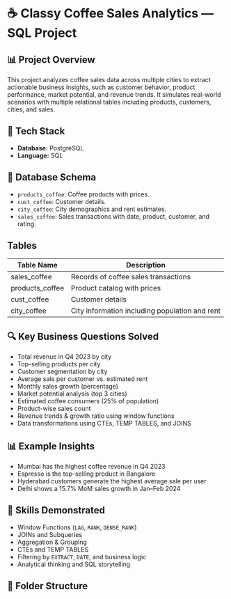 # ☕ Classy Coffee Sales Analytics — SQL Project

## 📊 Project Overview  
This project analyzes coffee sales data across multiple cities to extract actionable business insights, such as customer behavior, product performance, market potential, and revenue trends. It simulates real-world scenarios with multiple relational tables including products, customers, cities, and sales.

## 🔧 Tech Stack  
- **Database:** PostgreSQL  
- **Language:** SQL  

## 📁 Database Schema  
- `products_coffee`: Coffee products with prices.  
- `cust_coffee`: Customer details.  
- `city_coffee`: City demographics and rent estimates.  
- `sales_coffee`: Sales transactions with date, product, customer, and rating.  
## Tables

| Table Name      | Description                        |
|-----------------|----------------------------------|
| sales_coffee    | Records of coffee sales transactions |
| products_coffee | Product catalog with prices      |
| cust_coffee     | Customer details                 |
| city_coffee     | City information including population and rent |


## 🔍 Key Business Questions Solved  
- Total revenue in Q4 2023 by city  
- Top-selling products per city  
- Customer segmentation by city  
- Average sale per customer vs. estimated rent  
- Monthly sales growth (percentage)  
- Market potential analysis (top 3 cities)  
- Estimated coffee consumers (25% of population)  
- Product-wise sales count  
- Revenue trends & growth ratio using window functions  
- Data transformations using CTEs, TEMP TABLES, and JOINS  

## 📊 Example Insights  
- Mumbai has the highest coffee revenue in Q4 2023  
- Espresso is the top-selling product in Bangalore  
- Hyderabad customers generate the highest average sale per user  
- Delhi shows a 15.7% MoM sales growth in Jan–Feb 2024  

## 🧠 Skills Demonstrated  
- Window Functions (`LAG`, `RANK`, `DENSE_RANK`)  
- JOINs and Subqueries  
- Aggregation & Grouping  
- CTEs and TEMP TABLES  
- Filtering by `EXTRACT`, `DATE`, and business logic  
- Analytical thinking and SQL storytelling  

## 📂 Folder Structure  

